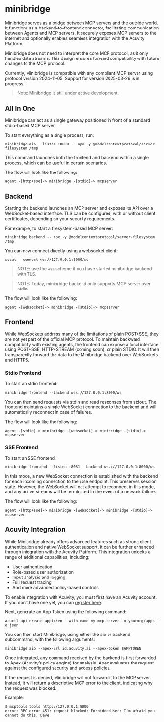 # minibridge

Minibridge serves as a bridge between MCP servers and the outside world. It
functions as a backend-to-frontend connector, facilitating communication between
Agents and MCP servers. It securely exposes MCP servers to the internet and
optionally enables seamless integration with the Acuvity Platform.

Minibridge does not need to interpret the core MCP protocol, as it only handles
data streams. This design ensures forward compatibility with future changes to
the MCP protocol.

Currently, Minibridge is compatible with any compliant MCP server using protocol
version 2024-11-05. Support for version 2025-03-26 is in progress.

> Note: Minibridge is still under active development.

## All In One

Minibridge can act as a single gateway positioned in front of a standard
stdio-based MCP server.

To start everything as a single process, run:

    minibridge aio --listen :8000 -- npx -y @modelcontextprotocol/server-filesystem /tmp

This command launches both the frontend and backend within a single process,
which can be useful in certain scenarios.

The flow will look like the following:

    agent -[http+sse]-> minibridge -[stdio]-> mcpserver

## Backend

Starting the backend launches an MCP server and exposes its API over a
WebSocket-based interface. TLS can be configured, with or without client
certificates, depending on your security requirements.

For example, to start a filesystem-based MCP server:

    minibridge backend -- npx -y @modelcontextprotocol/server-filesystem /tmp

You can now connect directly using a websocket client:

    wscat --connect ws://127.0.0.1:8080/ws

> NOTE: use the `wss` scheme if you have started minibridge backend with TLS.

> NOTE: Today, minibridge backend only supports MCP server over stdio.

The flow will look like the following:

    agent -[websocket]-> minibridge -[stdio]-> mcpserver

## Frontend

While WebSockets address many of the limitations of plain POST+SSE, they are not
yet part of the official MCP protocol. To maintain backward compatibility with
existing agents, the frontend can expose a local interface using POST+SSE,
HTTP+STREAM (coming soon), or plain STDIO. It will then transparently forward
the data to the Minibridge backend over WebSockets and HTTPS.

### Stdio Frontend

To start an stdio frontend:

    minibridge frontend --backend wss://127.0.0.1:8000/ws

You can then send requests via stdin and read responses from stdout. The
frontend maintains a single WebSocket connection to the backend and will
automatically reconnect in case of failures.

The flow will look like the following:

    agent -[stdio]-> minibridge -[websocket]-> minibridge -[stdio]-> mcpserver

### SSE Frontend

To start an SSE frontend:

    minibridge frontend --listen :8081 --backend wss://127.0.0.1:8000/ws

In this mode, a new WebSocket connection is established with the backend for
each incoming connection to the /sse endpoint. This preserves session state.
However, the WebSocket will not attempt to reconnect in this mode, and any
active streams will be terminated in the event of a network failure.

The flow will look like the following:

    agent -[http+sse]-> minibridge -[websocket]-> minibridge -[stdio]-> mcpserver

## Acuvity Integration

While Minibridge already offers advanced features such as strong client
authentication and native WebSocket support, it can be further enhanced through
integration with the Acuvity Platform. This integration unlocks a range of
additional capabilities, including:

* User authentication
* Role-based user authorization
* Input analysis and logging
* Full request tracing
* And more advanced policy-based controls

To enable integration with Acuvity, you must first have an Acuvity account. If
you don’t have one yet, you can [register here](https://console.acuvity.ai/signup).

Next, generate an App Token using the following command:

    acuctl api create apptoken --with.name my-mcp-server -n yourorg/apps -o json

You can then start Minibridge, using either the aio or backend subcommand, with
the following arguments:

    minibridge aio --apex-url id.acuvity.ai --apex-token $APPTOKEN

Once integrated, any command received by the backend is first forwarded to Apex
(Acuvity’s policy engine) for analysis. Apex evaluates the request against the
configured security and access policies.

If the request is denied, Minibridge will not forward it to the MCP server.
Instead, it will return a descriptive MCP error to the client, indicating why
the request was blocked.

Example:

    $ mcptools tools http://127.0.0.1:8000
    error: RPC error 451: request blocked: ForbiddenUser: I'm afraid you cannot do this, Dave
